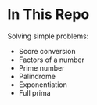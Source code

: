 # In This Repo

Solving simple problems:
- Score conversion
- Factors of a number
- Prime number
- Palindrome
- Exponentiation
- Full prima
